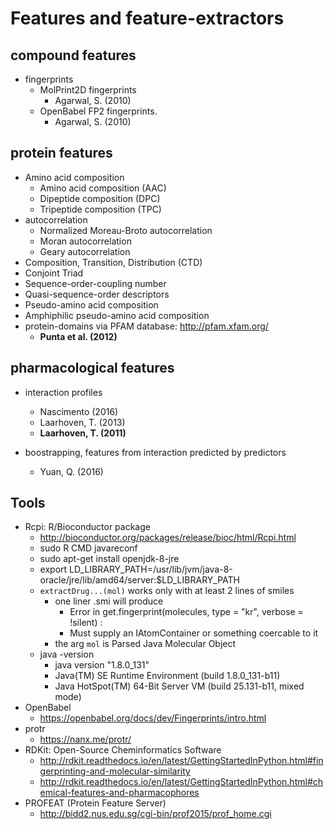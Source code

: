 # Features and feature-extractors

## compound features
* fingerprints
  * MolPrint2D fingerprints
    * Agarwal, S. (2010)
  * OpenBabel FP2 fingerprints.
    * Agarwal, S. (2010)

## protein features
* Amino acid composition
  * Amino acid composition (AAC)
  * Dipeptide composition (DPC)
  * Tripeptide composition (TPC)
* autocorrelation
  * Normalized Moreau-Broto autocorrelation
  * Moran autocorrelation
  * Geary autocorrelation
* Composition, Transition, Distribution (CTD)
* Conjoint Triad
* Sequence-order-coupling number
* Quasi-sequence-order descriptors
* Pseudo-amino acid composition
* Amphiphilic pseudo-amino acid composition
* protein-domains via PFAM database: http://pfam.xfam.org/
  * **Punta et al. (2012)**

## pharmacological features
* interaction profiles
  * Nascimento (2016)
  * Laarhoven, T. (2013)
  * **Laarhoven, T. (2011)**

* boostrapping, features from interaction predicted by predictors
  * Yuan, Q. (2016)

## Tools
* Rcpi: R/Bioconductor package
  * http://bioconductor.org/packages/release/bioc/html/Rcpi.html
  * sudo R CMD javareconf
  * sudo apt-get install openjdk-8-jre
  * export LD_LIBRARY_PATH=/usr/lib/jvm/java-8-oracle/jre/lib/amd64/server:$LD_LIBRARY_PATH
  * `extractDrug...(mol)` works only with at least 2 lines of smiles
    * one liner .smi will produce
      * Error in get.fingerprint(molecules, type = "kr", verbose = !silent) :
      * Must supply an IAtomContainer or something coercable to it
    * the arg `mol` is Parsed Java Molecular Object
  * java -version
    * java version "1.8.0_131"
    * Java(TM) SE Runtime Environment (build 1.8.0_131-b11)
    * Java HotSpot(TM) 64-Bit Server VM (build 25.131-b11, mixed mode)
* OpenBabel
  * https://openbabel.org/docs/dev/Fingerprints/intro.html
* protr
  * https://nanx.me/protr/
* RDKit: Open-Source Cheminformatics Software
  * http://rdkit.readthedocs.io/en/latest/GettingStartedInPython.html#fingerprinting-and-molecular-similarity
  * http://rdkit.readthedocs.io/en/latest/GettingStartedInPython.html#chemical-features-and-pharmacophores
* PROFEAT (Protein Feature Server)
  * http://bidd2.nus.edu.sg/cgi-bin/prof2015/prof_home.cgi
